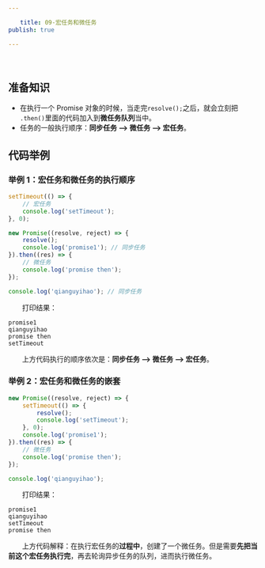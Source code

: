 ```yaml
---

　　title: 09-宏任务和微任务
publish: true

---
```


　　<ArticleTopAd></ArticleTopAd>

## 准备知识

- 在执行一个 Promise 对象的时候，当走完`resolve();`之后，就会立刻把 `.then()`里面的代码加入到**微任务队列**当中。
- 任务的一般执行顺序：**同步任务 --> 微任务 --> 宏任务**。

## 代码举例

### 举例 1：宏任务和微任务的执行顺序

```js
setTimeout(() => {
    // 宏任务
    console.log('setTimeout');
}, 0);

new Promise((resolve, reject) => {
    resolve();
    console.log('promise1'); // 同步任务
}).then((res) => {
    // 微任务
    console.log('promise then');
});

console.log('qianguyihao'); // 同步任务
```

　　打印结果：

```
promise1
qianguyihao
promise then
setTimeout
```

　　上方代码执行的顺序依次是：**同步任务 --> 微任务 --> 宏任务**。

### 举例 2：宏任务和微任务的嵌套

```js
new Promise((resolve, reject) => {
    setTimeout(() => {
        resolve();
        console.log('setTimeout');
    }, 0);
    console.log('promise1');
}).then((res) => {
    // 微任务
    console.log('promise then');
});

console.log('qianguyihao');
```

　　打印结果：

```
promise1
qianguyihao
setTimeout
promise then
```

　　上方代码解释：在执行宏任务的**过程中**，创建了一个微任务。但是需要**先把当前这个宏任务执行完**，再去轮询异步任务的队列，进而执行微任务。
